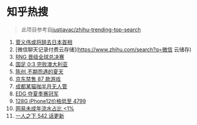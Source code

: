 # 知乎热搜

> 此项目参考自[justjavac/zhihu-trending-top-search](https://github.com/justjavac/zhihu-trending-top-search/blob/main/utils.ts)

<!-- BEGIN -->
  <!-- 最后更新时间:Sat Sep 04 2021 13:15:29 GMT+0000 (Coordinated Universal Time) -->
  1. [菅义伟或将辞去日本首相](https://www.zhihu.com/search?q=菅义伟)
1. [微信聊天记录付费云存储](https://www.zhihu.com/search?q=微信 云储存)
1. [RNG 晋级全球总决赛](https://www.zhihu.com/search?q=RNG)
1. [国足 0:3 完败澳大利亚](https://www.zhihu.com/search?q=中国男足)
1. [陈创 不期而遇的夏天](https://www.zhihu.com/search?q=不期而遇的夏天)
1. [京东禁售 87 款游戏](https://www.zhihu.com/search?q=禁售游戏)
1. [成都某猫咖半月无人管](https://www.zhihu.com/search?q=成都猫咖)
1. [EDG 夺夏季赛冠军](https://www.zhihu.com/search?q=EDG)
1. [128G iPhone12价格低至 4799](https://www.zhihu.com/search?q=iPhone12)
1. [网易未成年流水占比 <1%](https://www.zhihu.com/search?q=网易游戏)
1. [一人之下 542 话更新](https://www.zhihu.com/search?q=一人之下 )
  <!-- END -->
